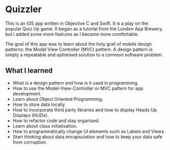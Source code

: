 # Quizzler
This is an iOS app written in Objective C and Swift. It is a play on the popular Quiz Up game. It began as a tutorial from the London App Brewery, but I added some more features as I became more comfortable.

The goal of this app was to learn about the holy grail of mobile design patterns: the Model View Controller (MVC) pattern. A design pattern is simply a repeatable and optimised solution to a common software problem.

## What I learned

* What is a design pattern and how is it used in programming.
* How to use the Model-View-Controller or MVC pattern for app development.
* Learn about Object Oriented Programming.
* How to store data locally.
* How to incorporate third party libraries and how to display Heads Up Displays (HUDs).
* How to refactor code and stay organised.
* Learn about class initialisation. 
* How to programmatically change UI elements such as Labels and Views.
* Start thinking about data encapsulation and how to keep your data safe from corruption.
